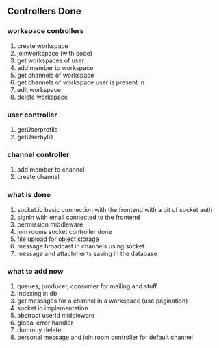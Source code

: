 ## Controllers Done

### workspace controllers
1. create workspace
2. joinworkspace (with code)
3. get workspaces of user
4. add member to workspace
5. get channels of workspace
6. get channels of workspace user is present in
7. edit workspace
8. delete workspace

### user controller
1. getUserprofile
2. getUserbyID

### channel controller
1. add member to channel
2. create channel

### what is done
1. socket.io basic connection with the frontend with a bit of socket auth
2. signin with email connected to the frontend
3. permission middleware
4. join rooms socket controller done
5. file upload for object storage
6. message broadcast in channels using socket
7. message and attachments saving in the database

### what to add now
1. queues, producer, consumer for mailing and stuff
2. indexing in db
3. get messages for a channel in a workspace (use pagination)
4. socket io implementation
5. abstract userId middleware
6. global error handler
8. dummuy delete
9. personal message and join room controller for default channel